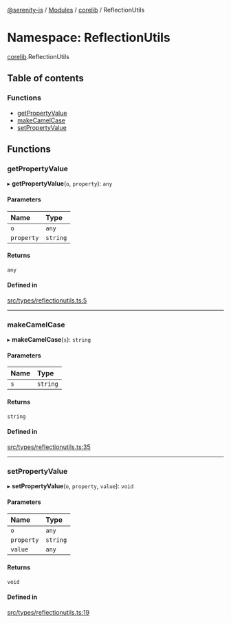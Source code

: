 [@serenity-is](../README.md) / [Modules](../modules.md) / [corelib](corelib.md) / ReflectionUtils

# Namespace: ReflectionUtils

[corelib](corelib.md).ReflectionUtils

## Table of contents

### Functions

- [getPropertyValue](corelib.ReflectionUtils.md#getpropertyvalue)
- [makeCamelCase](corelib.ReflectionUtils.md#makecamelcase)
- [setPropertyValue](corelib.ReflectionUtils.md#setpropertyvalue)

## Functions

### getPropertyValue

▸ **getPropertyValue**(`o`, `property`): `any`

#### Parameters

| Name | Type |
| :------ | :------ |
| `o` | `any` |
| `property` | `string` |

#### Returns

`any`

#### Defined in

[src/types/reflectionutils.ts:5](https://github.com/serenity-is/serenity/blob/master/packages/corelib/src/types/reflectionutils.ts#line&#x3D;5)

___

### makeCamelCase

▸ **makeCamelCase**(`s`): `string`

#### Parameters

| Name | Type |
| :------ | :------ |
| `s` | `string` |

#### Returns

`string`

#### Defined in

[src/types/reflectionutils.ts:35](https://github.com/serenity-is/serenity/blob/master/packages/corelib/src/types/reflectionutils.ts#line&#x3D;35)

___

### setPropertyValue

▸ **setPropertyValue**(`o`, `property`, `value`): `void`

#### Parameters

| Name | Type |
| :------ | :------ |
| `o` | `any` |
| `property` | `string` |
| `value` | `any` |

#### Returns

`void`

#### Defined in

[src/types/reflectionutils.ts:19](https://github.com/serenity-is/serenity/blob/master/packages/corelib/src/types/reflectionutils.ts#line&#x3D;19)
